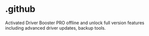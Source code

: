 # .github
Activated Driver Booster PRO offline and unlock full version features including advanced driver updates, backup tools.
